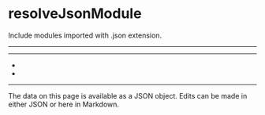 <!-- Important! Do not modify comment blocks. They are necessary for the transformer to work properly -->

<!-- title -->
# resolveJsonModule

<!-- shortDescription -->
Include modules imported with .json extension.

---

<!-- extendedDescription -->


---

<!-- references -->
- []()
- []()
---

<!-- footer -->
The data on this page is available as a JSON object. Edits can be made in either JSON or here in Markdown.
